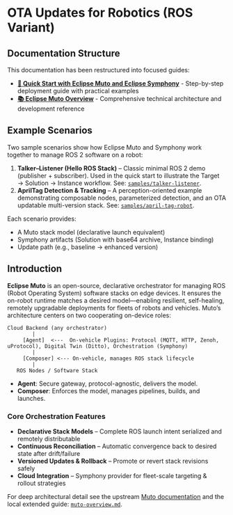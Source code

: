 # OTA Updates for Robotics (ROS Variant)

## Documentation Structure

This documentation has been restructured into focused guides:

- **[🚀 Quick Start with Eclipse Muto and Eclipse Symphony](./muto-quickstart.md)** - Step-by-step deployment guide with practical examples
- **[📚 Eclipse Muto Overview](./muto-overview.md)** - Comprehensive technical architecture and development reference

## Example Scenarios

Two sample scenarios show how Eclipse Muto and Symphony work together to manage ROS 2 software on a robot:

1. **Talker–Listener (Hello ROS Stack)** – Classic minimal ROS 2 demo (publisher + subscriber). Used in the quick start to illustrate the Target → Solution → Instance workflow. See: [`samples/talker-listener`](./samples/talker-listener/).
2. **AprilTag Detection & Tracking** – A perception-oriented example demonstrating composable nodes, parameterized detection, and an OTA updatable multi-version stack. See: [`samples/april-tag-robot`](./samples/april-tag-robot/).

Each scenario provides:
- A Muto stack model (declarative launch equivalent)
- Symphony artifacts (Solution with base64 archive, Instance binding)
- Update path (e.g., baseline → enhanced version)

## Introduction

**Eclipse Muto** is an open-source, declarative orchestrator for managing ROS (Robot Operating System) software stacks on edge devices. It ensures the on-robot runtime matches a desired model—enabling resilient, self-healing, remotely upgradable deployments for fleets of robots and vehicles. Muto’s architecture centers on two cooperating on-device roles:

```
Cloud Backend (any orchestrator)
        |
     [Agent]  <---  On-vehicle Plugins: Protocol (MQTT, HTTP, Zenoh, uProtocol), Digital Twin (Ditto), Orchestration (Symphony)
        |
     [Composer] <--- On-vehicle, manages ROS stack lifecycle
        |
   ROS Nodes / Software Stack
```

- **Agent**: Secure gateway, protocol-agnostic, delivers the model.
- **Composer**: Enforces the model, manages pipelines, builds, and launches.

### Core Orchestration Features
- **Declarative Stack Models** – Complete ROS launch intent serialized and remotely distributable
- **Continuous Reconciliation** – Automatic convergence back to desired state after drift/failure
- **Versioned Updates & Rollback** – Promote or revert stack revisions safely
- **Cloud Integration** – Symphony provider for fleet-scale targeting & rollout strategies


For deep architectural detail see the upstream [Muto documentation](https://github.com/eclipse-muto/muto) and the local extended guide: [`muto-overview.md`](./muto-overview.md).
